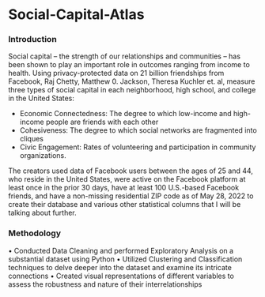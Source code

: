 # Social-Capital-Atlas

### Introduction

Social capital – the strength of our relationships and communities – has been shown to play an important role in outcomes ranging from income to health. Using privacy-protected data on 21 billion friendships from Facebook, Raj Chetty, Matthew 0. Jackson, Theresa Kuchler et. al, measure three types of social capital in each neighborhood, high school, and college in the United States:

- Economic Connectedness: The degree to which low-income and high-income people are friends with each other
- Cohesiveness: The degree to which social networks are fragmented into cliques
- Civic Engagement: Rates of volunteering and participation in community organizations.

The creators used data of Facebook users between the ages of 25 and 44, who reside in the United States, were active on the Facebook platform at least once in the prior 30 days, have at least 100 U.S.-based Facebook friends, and have a non-missing residential ZIP code as of May 28, 2022 to create their database and various other statistical columns that I will be talking about further. 


### Methodology

• Conducted Data Cleaning and performed Exploratory Analysis on a substantial dataset using Python
• Utilized Clustering and Classification techniques to delve deeper into the dataset and examine its intricate connections
• Created visual representations of different variables to assess the robustness and nature of their interrelationships
